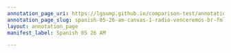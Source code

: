 ```yaml
---
annotation_page_uri: https://lgsump.github.io/comparison-test/annotations/spanish-05-26-am-canvas-1-radio-venceremos-br-fmln.json
annotation_page_slug: spanish-05-26-am-canvas-1-radio-venceremos-br-fmln
layout: annotation_page
manifest_label: Spanish 05 26 AM

---
```

